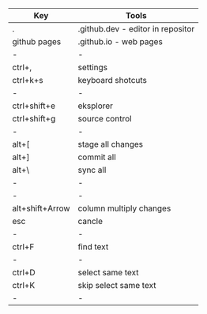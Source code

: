 

| Key | Tools |
| --- | ----- |
| .   | .github.dev - editor in repositor |
| github pages   | .github.io - web pages |
| -   | - |
| ctrl+,   | settings |
| ctrl+k+s   | keyboard shotcuts |
| -   | - |
| ctrl+shift+e   | eksplorer |
| ctrl+shift+g   | source control |
| -   | - |
| alt+[   | stage all changes |
| alt+]   | commit all  |
| alt+\   | sync all  |
| -   | - |
| -   | - |
| alt+shift+Arrow   | column multiply changes |
| esc   | cancle  |
| -   | - |
| ctrl+F   | find text |
| -   | - |
| ctrl+D   | select same text  |
| ctrl+K   | skip select same text  |
| -   | - |
